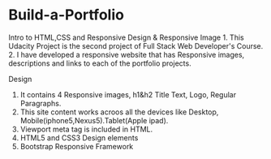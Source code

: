 # Build-a-Portfolio
 
 Intro to HTML,CSS and Responsive Design & Responsive Image
    1. This Udacity Project is the second project of Full Stack Web Developer's Course.
    2. I have developed a responsive website that has Responsive images, descriptions and links to each of the portfolio projects.
     
 Design
     
   1. It contains 4 Responsive images, h1&h2 Title Text, Logo, Regular Paragraphs.
   2. This site content works acroos all the devices like Desktop, Mobile(iphone5,Nexus5).Tablet(Apple ipad).   
   3. Viewport meta tag is included in HTML.
   4. HTML5 and CSS3 Design elements
   5. Bootstrap Responsive Framework    
